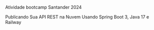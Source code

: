 Atividade bootcamp Santander 2024


Publicando Sua API REST na Nuvem Usando Spring Boot 3, Java 17 e Railway
